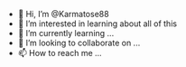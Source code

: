 - 👋 Hi, I’m @Karmatose88
- 👀 I’m interested in learning about all of this 
- 🌱 I’m currently learning ...
- 💞️ I’m looking to collaborate on ...
- 📫 How to reach me ...

<!---
Karmatose88/Karmatose88 is a ✨ special ✨ repository because its `README.md` (this file) appears on your GitHub profile.
You can click the Preview link to take a look at your changes.
--->
